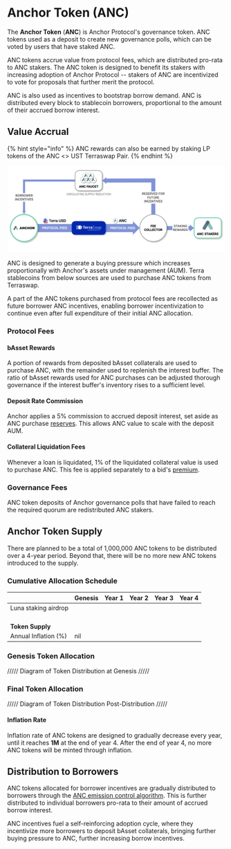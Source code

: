 # Anchor Token \(ANC\)

The **Anchor Token** \(**ANC**\) is Anchor Protocol's governance token. ANC tokens used as a deposit to create new governance polls, which can be voted by users that have staked ANC.

ANC tokens accrue value from protocol fees, which are distributed pro-rata to ANC stakers. The ANC token is designed to benefit its stakers with increasing adoption of Anchor Protocol -- stakers of ANC are incentivized to vote for proposals that further merit the protocol.

ANC is also used as incentives to bootstrap borrow demand. ANC is distributed every block to stablecoin borrowers, proportional to the amount of their accrued borrow interest.

## Value Accrual

{% hint style="info" %}
ANC rewards can also be earned by staking LP tokens of the ANC &lt;&gt; UST Terraswap Pair.
{% endhint %}

![ANC Token Structure](../.gitbook/assets/anc_incentive_diagram%20%283%29.png)

ANC is designed to generate a buying pressure which increases proportionally with Anchor's assets under management \(AUM\). Terra stablecoins from below sources are used to purchase ANC tokens from Terraswap.

A part of the ANC tokens purchased from protocol fees are recollected as future borrower ANC incentives, enabling borrower incentivization to continue even after full expenditure of their initial ANC allocation.

### Protocol Fees

#### bAsset Rewards

A portion of rewards from deposited bAsset collaterals are used to purchase ANC, with the remainder used to replenish the interest buffer. The ratio of bAsset rewards used for ANC purchases can be adjusted thorough governance if the interest buffer's inventory rises to a sufficient level.

#### Deposit Rate Commission

Anchor applies a 5% commission to accrued deposit interest, set aside as ANC purchase [reserves](money-market/#anchor-tokens-atokens). This allows ANC value to scale with the deposit AUM.

#### Collateral Liquidation Fees

Whenever a loan is liquidated, 1% of the liquidated collateral value is used to purchase ANC. This fee is applied separately to a bid's [premium](liquidations.md#premium-rate).



### Governance Fees

ANC token deposits of Anchor governance polls that have failed to reach the required quorum are redistributed ANC stakers.

## Anchor Token Supply

There are planned to be a total of 1,000,000 ANC tokens to be distributed over a 4-year period. Beyond that, there will be no more new ANC tokens introduced to the supply.

### Cumulative Allocation Schedule

|  | Genesis | Year 1 | Year 2 | Year 3 | Year 4 |
| :--- | :--- | :--- | :--- | :--- | :--- |
| Luna staking airdrop |  |  |  |  |  |
|  |  |  |  |  |  |
|  |  |  |  |  |  |
|  |  |  |  |  |  |
|  |  |  |  |  |  |
| **Token Supply** |  |  |  |  |  |
| Annual Inflation \(%\) | nil |  |  |  |  |

### Genesis Token Allocation

///// Diagram of Token Distribution at Genesis ///// 



### Final Token Allocation

///// Diagram of Token Distribution Post-Distribution /////



#### Inflation Rate

Inflation rate of ANC tokens are designed to gradually decrease every year, until it reaches **1M** at the end of year 4. After the end of year 4, no more ANC tokens will be minted through inflation.

## Distribution to Borrowers

ANC tokens allocated for borrower incentives are gradually distributed to borrowers through the [ANC emission control algorithm](money-market/deposit-rate-subsidization.md#anc-emission-feedback-control). This is further distributed to individual borrowers pro-rata to their amount of accrued borrow interest. 

ANC incentives fuel a self-reinforcing adoption cycle, where they incentivize more borrowers to deposit bAsset collaterals, bringing further buying pressure to ANC, further increasing borrow incentives.

